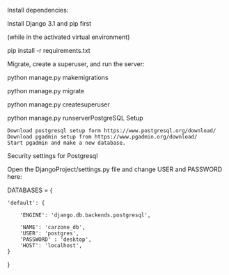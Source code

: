 Install dependencies:

Install  Django 3.1 and pip first

(while in the activated virtual environment)

pip install -r requirements.txt


Migrate, create a superuser, and run the server:



python manage.py makemigrations

python manage.py migrate

python manage.py createsuperuser

python manage.py runserverPostgreSQL Setup

    Download postgresql setup form https://www.postgresql.org/download/
    Download pgadmin setup from https://www.pgadmin.org/download/
    Start pgadmin and make a new database.

Security settings for Postgresql

Open the DjangoProject/settings.py file and change USER and PASSWORD here:

DATABASES = {

    'default': {

        'ENGINE': 'django.db.backends.postgresql',

        'NAME': 'carzone_db',
        'USER': 'postgres',
        'PASSWORD' : 'desktop',
        'HOST': 'localhost',
    }
}
